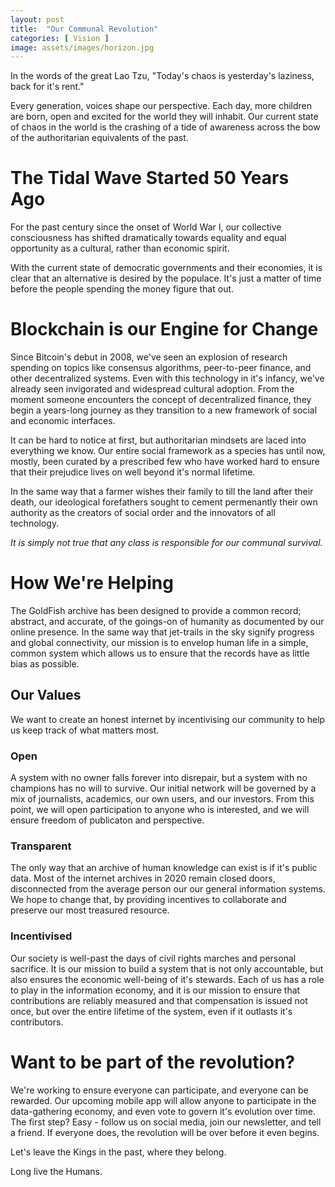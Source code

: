 ```yaml
---
layout: post
title:  "Our Communal Revolution"
categories: [ Vision ]
image: assets/images/horizon.jpg
---
```

In the words of the great Lao Tzu, "Today's chaos is yesterday's laziness, back for it's rent."

Every generation, voices shape our perspective. Each day, more children are born, open and excited for the world they will inhabit. Our current state of chaos in the world is the crashing of a tide of awareness across the bow of the authoritarian equivalents of the past. 

# The Tidal Wave Started 50 Years Ago
For the past century since the onset of World War I, our collective consciousness has shifted dramatically towards equality and equal opportunity as a cultural, rather than economic spirit. 

With the current state of democratic governments and their economies, it is clear that an alternative is desired by the populace. It's just a matter of time before the people spending the money figure that out. 

# Blockchain is our Engine for Change
Since Bitcoin's debut in 2008, we've seen an explosion of research spending on topics like consensus algorithms, peer-to-peer finance, and other decentralized systems. Even with this technology in it's infancy, we've already seen invigorated and widespread cultural adoption. From the moment someone encounters the concept of decentralized finance, they begin a years-long journey as they transition to a new framework of social and economic interfaces. 

It can be hard to notice at first, but authoritarian mindsets are laced into everything we know. Our entire social framework as a species has until now, mostly, been curated by a prescribed few who have worked hard to ensure that their prejudice lives on well beyond it's normal lifetime. 

In the same way that a farmer wishes their family to till the land after their death, our ideological forefathers sought to cement permenantly their own authority as the creators of social order and the innovators of all technology. 

*It is simply not true that any class is responsible for our communal survival.*

# How We're Helping
The GoldFish archive has been designed to provide a common record; abstract, and accurate, of the goings-on of humanity as documented by our online presence. In the same way that jet-trails in the sky signify progress and global connectivity, our mission is to envelop human life in a simple, common system which allows us to ensure that the records have as little bias as possible.

## Our Values
We want to create an honest internet by incentivising our community to help us keep track of what matters most.

### Open 
A system with no owner falls forever into disrepair, but a system with no champions has no will to survive. Our initial network will be governed by a mix of journalists, academics, our own users, and our investors. From this point, we will open participation to anyone who is interested, and we will ensure freedom of publicaton and perspective.

### Transparent
The only way that an archive of human knowledge can exist is if it's public data. Most of the internet archives in 2020 remain closed doors, disconnected from the average person our our general information systems. We hope to change that, by providing incentives to collaborate and preserve our most treasured resource.

### Incentivised
Our society is well-past the days of civil rights marches and personal sacrifice. It is our mission to build a system that is not only accountable, but also ensures the economic well-being of it's stewards. Each of us has a role to play in the information economy, and it is our mission to ensure that contributions are reliably measured and that compensation is issued not once, but over the entire lifetime of the system, even if it outlasts it's contributors.

# Want to be part of the revolution?
We're working to ensure everyone can participate, and everyone can be rewarded. Our upcoming mobile app will allow anyone to participate in the data-gathering economy, and even vote to govern it's evolution over time. The first step? Easy - follow us on social media, join our newsletter, and tell a friend. If everyone does, the revolution will be over before it even begins. 

Let's leave the Kings in the past, where they belong. 

Long live the Humans. 
